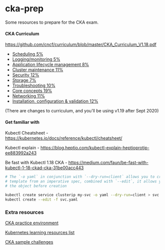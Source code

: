 # cka-prep

Some resources to prepare for the CKA exam.

#### CKA Curriculum

https://github.com/cncf/curriculum/blob/master/CKA_Curriculum_V1.18.pdf

- [Scheduling 5%](scheduling)
- [Logging/monitoring 5%](logging_monitoring)
- [Application lifecycle management 8%](application_lifecycle_mgmt)
- [Cluster maintenance 11%](cluster_maint)
- [Security 12%](security)
- [Storage 7%](storage)
- [Troubleshooting 10%](troubleshooting)
- [Core concepts 19%](core_concepts)
- [Networking 11%](networking)
- [Installation, configuration & validation 12%](installation_configuration_validation)

(There are changes to curriculum, and you'll be using v1.19 after Sept 2020)

#### Get familiar with
Kubectl Cheatsheet - https://kubernetes.io/docs/reference/kubectl/cheatsheet/

Kubectl explain - https://blog.heptio.com/kubectl-explain-heptioprotip-ee883992a243

Be fast with Kubectl 1.18 CKA - https://medium.com/faun/be-fast-with-kubectl-1-18-ckad-cka-31be00acc443

```bash
# The `-o yaml` in conjunction with `--dry-run=client` allows you to create a manifest 
# template from an imperative spec, combined with `--edit`, it allows you to modify 
# the object before creation

kubectl create service clusterip my-svc -o yaml --dry-run=client > svc.yaml
kubectl create --edit -f svc.yaml
```

### Extra resources
[CKA practice environment](https://github.com/arush-sal/cka-practice-environment)

[Kubernetes learning resources list](https://docs.google.com/spreadsheets/d/10NltoF_6y3mBwUzQ4bcQLQfCE1BWSgUDcJXy-Qp2JEU/edit#gid=0)

[CKA sample challenges](https://levelup.gitconnected.com/kubernetes-cka-example-questions-practical-challenge-86318d85b4d)
